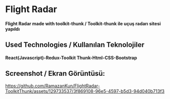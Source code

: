 <h1>Flight Radar</h1>
<h4> Flight Radar made with toolkit-thunk / Toolkit-thunk ile uçuş radarı sitesi yapıldı</h4>


<h2>Used Technologies / Kullanılan Teknolojiler</h2>
<h4>React(Javascript)-Redux-Toolkit Thunk-Html-CSS-Bootstrap</h4>

<h2>Screenshot / Ekran Görüntüsü:</h2>

https://github.com/RamazanKun/FlightRadar-ToolkitThunk/assets/129733537/3f869108-96e5-4597-b5d3-94d040b713f3


